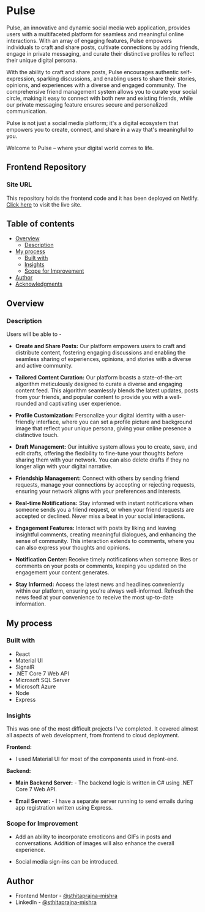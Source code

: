 # Pulse

Pulse, an innovative and dynamic social media web application, provides users with a multifaceted platform for seamless and meaningful online interactions. With an array of engaging features, Pulse empowers individuals to craft and share posts, cultivate connections by adding friends, engage in private messaging, and curate their distinctive profiles to reflect their unique digital persona.

With the ability to craft and share posts, Pulse encourages authentic self-expression, sparking discussions, and enabling users to share their stories, opinions, and experiences with a diverse and engaged community. The comprehensive friend management system allows you to curate your social circle, making it easy to connect with both new and existing friends, while our private messaging feature ensures secure and personalized communication.

Pulse is not just a social media platform; it's a digital ecosystem that empowers you to create, connect, and share in a way that's meaningful to you.

Welcome to Pulse – where your digital world comes to life.

## Frontend Repository

### Site URL

This repository holds the frontend code and it has been deployed on Netlify. [Click here](https://main--quickping.netlify.app/) to visit the live site.

## Table of contents

- [Overview](#overview)
  - [Description](#description)
- [My process](#my-process)
  - [Built with](#built-with)
  - [Insights](#insights)
  - [Scope for Improvement](#scope-for-improvement)
- [Author](#author)
- [Acknowledgments](#acknowledgments)

## Overview

### Description

Users will be able to -

- **Create and Share Posts:** Our platform empowers users to craft and distribute content, fostering engaging discussions and enabling the seamless sharing of experiences, opinions, and stories with a diverse and active community.

- **Tailored Content Curation:** Our platform boasts a state-of-the-art algorithm meticulously designed to curate a diverse and engaging content feed. This algorithm seamlessly blends the latest updates, posts from your friends, and popular content to provide you with a well-rounded and captivating user experience.

- **Profile Customization:** Personalize your digital identity with a user-friendly interface, where you can set a profile picture and background image that reflect your unique persona, giving your online presence a distinctive touch.

- **Draft Management:** Our intuitive system allows you to create, save, and edit drafts, offering the flexibility to fine-tune your thoughts before sharing them with your network. You can also delete drafts if they no longer align with your digital narrative.

- **Friendship Management:** Connect with others by sending friend requests, manage your connections by accepting or rejecting requests, ensuring your network aligns with your preferences and interests.

- **Real-time Notifications:** Stay informed with instant notifications when someone sends you a friend request, or when your friend requests are accepted or declined. Never miss a beat in your social interactions.

- **Engagement Features:** Interact with posts by liking and leaving insightful comments, creating meaningful dialogues, and enhancing the sense of community. This interaction extends to comments, where you can also express your thoughts and opinions.

- **Notification Center:** Receive timely notifications when someone likes or comments on your posts or comments, keeping you updated on the engagement your content generates.

- **Stay Informed:** Access the latest news and headlines conveniently within our platform, ensuring you're always well-informed. Refresh the news feed at your convenience to receive the most up-to-date information.

## My process

### Built with

- React
- Material UI
- SignalR
- .NET Core 7 Web API
- Microsoft SQL Server
- Microsoft Azure
- Node
- Express

### Insights

This was one of the most difficult projects I've completed. It covered almost all aspects of web development, from frontend to cloud deployment.

**Frontend:**

- I used Material UI for most of the components used in front-end.

**Backend:**

- **Main Backend Server:** - The backend logic is written in C# using .NET Core 7 Web API.

- **Email Server:** - I have a separate server running to send emails during app registration written using Express.

### Scope for Improvement

- Add an ability to incorporate emoticons and GIFs in posts and conversations. Addition of images will also enhance the overall experience.

- Social media sign-ins can be introduced.

## Author

- Frontend Mentor - [@sthitaprajna-mishra](https://www.frontendmentor.io/profile/sthitaprajna-mishra)
- LinkedIn - [@sthitaprajna-mishra](https://www.linkedin.com/in/sthitaprajna-mishra-b63940153/)
